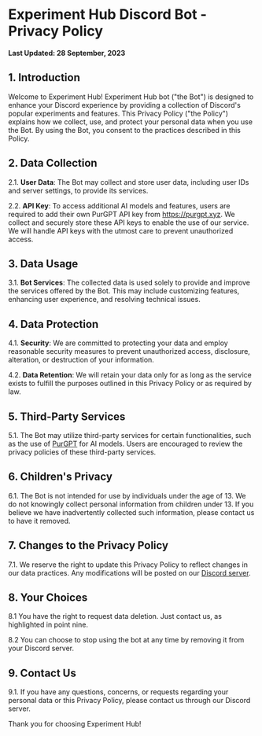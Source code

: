 # Experiment Hub Discord Bot - Privacy Policy

**Last Updated: 28 September, 2023**

## 1. Introduction

Welcome to Experiment Hub! Experiment Hub bot ("the Bot") is designed to enhance your Discord experience by providing a collection of Discord's popular experiments and features. This Privacy Policy ("the Policy") explains how we collect, use, and protect your personal data when you use the Bot. By using the Bot, you consent to the practices described in this Policy.

## 2. Data Collection

2.1. **User Data**: The Bot may collect and store user data, including user IDs and server settings, to provide its services.

2.2. **API Key**: To access additional AI models and features, users are required to add their own PurGPT API key from https://purgpt.xyz. We collect and securely store these API keys to enable the use of our service. We will handle API keys with the utmost care to prevent unauthorized access.

## 3. Data Usage

3.1. **Bot Services**: The collected data is used solely to provide and improve the services offered by the Bot. This may include customizing features, enhancing user experience, and resolving technical issues.

## 4. Data Protection

4.1. **Security**: We are committed to protecting your data and employ reasonable security measures to prevent unauthorized access, disclosure, alteration, or destruction of your information.

4.2. **Data Retention**: We will retain your data only for as long as the service exists to fulfill the purposes outlined in this Privacy Policy or as required by law.

## 5. Third-Party Services

5.1. The Bot may utilize third-party services for certain functionalities, such as the use of [PurGPT](https://purgpt.xyz) for AI models. Users are encouraged to review the privacy policies of these third-party services.

## 6. Children's Privacy

6.1. The Bot is not intended for use by individuals under the age of 13. We do not knowingly collect personal information from children under 13. If you believe we have inadvertently collected such information, please contact us to have it removed.

## 7. Changes to the Privacy Policy

7.1. We reserve the right to update this Privacy Policy to reflect changes in our data practices. Any modifications will be posted on our [Discord server](https://discord.gg/experiments).

## 8. Your Choices

8.1 You have the right to request data deletion. Just contact us, as highlighted in point nine.

8.2 You can choose to stop using the bot at any time by removing it from your Discord server.

## 9. Contact Us

9.1. If you have any questions, concerns, or requests regarding your personal data or this Privacy Policy, please contact us through our Discord server.

Thank you for choosing Experiment Hub!
